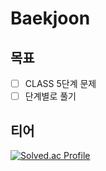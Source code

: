# Baekjoon

## 목표
- [ ] CLASS 5단계 문제 
- [ ] 단계별로 풀기 

## 티어
[![Solved.ac Profile](http://mazassumnida.wtf/api/v2/generate_badge?boj=dkxkqkrtkddn)](https://solved.ac/dkxkqkrtddn)
